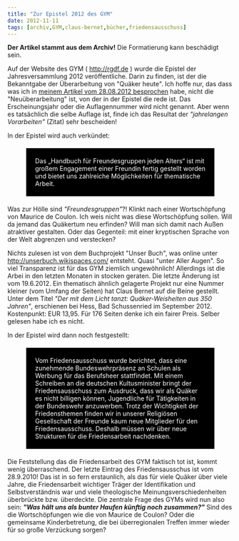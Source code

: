 ```yaml
---
title: "Zur Epistel 2012 des GYM"
date: 2012-11-11
tags: [archiv,GYM,claus-bernet,bücher,friedensausschuss]
---
```

**Der Artikel stammt aus dem Archiv!** Die Formatierung kann beschädigt sein.

Auf der Website des GYM ( http://rgdf.de ) wurde die Epistel der Jahresversammlung 2012 veröffentliche. Darin zu finden, ist der die Bekanntgabe der Überarbeitung von  "Quäker heute". Ich hoffe nur, das dass was ich in <a href="http://www.the-independent-friend.de/?q=Zur_3_Auflage_von_Quaeker_heute_Books_of_discipline">meinem Artikel vom 28.08.2012 besprochen</a> habe, nicht die "Neuüberarbeitung" ist, von der in der Epistel die rede ist. Das Erscheinungsjahr oder die Auflagennummer wird nicht genannt. Aber wenn es tatsächlich die selbe Auflage ist, finde ich das Resultat der <i>"jahrelangen Vorarbeiten"</i> (Zitat) sehr bescheiden!
<!--break-->
In der Epistel wird auch verkündet:
<blockquote style="margin: 20px 40px 20px 40px; padding: 20px; background-color: #000; color: white;">
Das „Handbuch für Freundesgruppen jeden Alters“ ist mit großem Engagement einer Freundin fertig gestellt worden und bietet uns zahlreiche Möglichkeiten für thematische Arbeit.
</blockquote>

Was zur Hölle sind <i>"Freundesgruppen"</i>?! Klinkt nach einer Wortschöpfung von Maurice de Coulon. Ich weis nicht was diese Wortschöpfung sollen. Will da jemand das Quäkertum neu erfinden? Will man sich damit nach Außen atraktiver gestalten. Oder das Gegenteil: mit einer kryptischen Sprache von der Welt abgrenzen und verstecken?

Nichts zulesen ist von dem Buchprojekt "Unser Buch", was online unter http://unserbuch.wikispaces.com/ entsteht. Quasi "unter Aller Augen". So viel Transparenz ist für das GYM ziemlich ungewöhnlich! Allerdings ist die Arbei in den letzten Monaten in stocken geraten. Die letzte Änderung ist vom 19.6.2012. Ein thematisch ähnlich gelagerte Projekt nur eine Nummer kleiner (vom Umfang der Seiten) hat Claus Bernet auf die Beine gestellt. Unter dem Titel <i>"Der mit dem Licht tanzt: Quäker-Weisheiten aus 350 Jahren"</i>, erschienen bei Hess, Bad Schussenried im September 2012. Kostenpunkt: EUR 13,95. Für 176 Seiten denke ich ein fairer Preis. Selber gelesen habe ich es nicht. 

In der Epistel wird dann noch festgestellt:

<blockquote style="margin: 20px 40px 20px 40px; padding: 20px; background-color: #000; color: white;">
Vom Friedensausschuss wurde berichtet, dass eine zunehmende Bundeswehrpräsenz an Schulen als Werbung für das Berufsheer stattfindet. Mit einem Schreiben an die deutschen Kultusminister bringt der Friedensausschuss zum Ausdruck, dass wir als
Quäker es nicht billigen können, Jugendliche für Tätigkeiten in der Bundeswehr anzuwerben. Trotz der Wichtigkeit der Friedensthemen finden wir in unserer Religiösen Gesellschaft der Freunde kaum neue Mitglieder für den Friedensausschuss. Deshalb müssen wir über neue Strukturen für die Friedensarbeit nachdenken.
</blockquote>

Die Feststellung das die Friedensarbeit des GYM faktisch tot ist, kommt wenig überraschend. Der letzte Eintrag des Friedensausschus ist vom 28.9.2010! Das ist in so fern erstaunlich, als das für viele Quäker über viele Jahre, die Friedensarbeit wichtiger Träger der Identifikation und Selbstverständnis war und viele theologische Meinungsverschiedenheiten überbrückte bzw. überdeckte. Die zentrale Frage des GYMs wird nun also sein: **<i>"Was hält uns als bunter Haufen künftig noch zusammen?"</i>** Sind des die Wortschöpfungen wie die von Maurice de Coulon? Oder die gemeinsame Kinderbetretung, die bei überregionalen Treffen immer wieder für so große Verzückung sorgen? 
